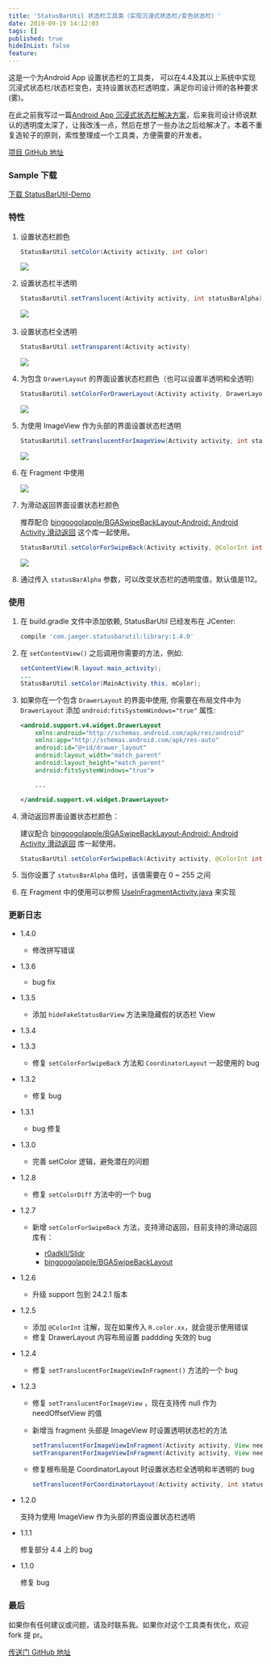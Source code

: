 ```yaml
---
title: 'StatusBarUtil 状态栏工具类（实现沉浸式状态栏/变色状态栏）'
date: 2019-09-19 14:12:03
tags: []
published: true
hideInList: false
feature: 
---
```


这是一个为Android App 设置状态栏的工具类， 可以在4.4及其以上系统中实现 沉浸式状态栏/状态栏变色，支持设置状态栏透明度，满足你司设计师的各种要求(雾)。

在此之前我写过一篇[Android App 沉浸式状态栏解决方案](http://laobie.github.io/android/2016/02/15/status-bar-demo.html)，后来我司设计师说默认的透明度太深了，让我改浅一点，然后在想了一些办法之后给解决了。本着不重复造轮子的原则，索性整理成一个工具类，方便需要的开发者。
<!-- more -->


[项目 GitHub 地址](https://github.com/laobie/StatusBarUtil)

### Sample 下载
[下载 StatusBarUtil-Demo](http://fir.im/5mnp)


### 特性

1. 设置状态栏颜色

   ```java
   StatusBarUtil.setColor(Activity activity, int color)
   ```

   ![](https://raw.githubusercontent.com/laobie/StatusBarUtil/master/img/set_color.png)

2. 设置状态栏半透明

   ```java
   StatusBarUtil.setTranslucent(Activity activity, int statusBarAlpha)
   ```

   ![](https://raw.githubusercontent.com/laobie/StatusBarUtil/master/img/set_translucnet.png)
   ​
   ​

3. 设置状态栏全透明

   ```java
   StatusBarUtil.setTransparent(Activity activity)
   ```

   ![](https://raw.githubusercontent.com/laobie/StatusBarUtil/master/img/set_transparent.png)

4. 为包含 `DrawerLayout` 的界面设置状态栏颜色（也可以设置半透明和全透明）

   ```java
   StatusBarUtil.setColorForDrawerLayout(Activity activity, DrawerLayout drawerLayout, int color)
   ```

   ![](https://raw.githubusercontent.com/laobie/StatusBarUtil/master/img/set_color_for_drawer_layout.png)

5. 为使用 ImageView 作为头部的界面设置状态栏透明

   ```java
   StatusBarUtil.setTranslucentForImageView(Activity activity, int statusBarAlpha, View needOffsetView)
   ```

   ![](https://raw.githubusercontent.com/laobie/StatusBarUtil/master/img/set_for_image_view_page.png)

6. 在 Fragment 中使用

   ![](https://lc-qygvx1cc.cn-n1.lcfile.com/f79b11ecae3b6043.gif)

7. 为滑动返回界面设置状态栏颜色

   推荐配合 [bingoogolapple/BGASwipeBackLayout\-Android: Android Activity 滑动返回](https://github.com/bingoogolapple/BGASwipeBackLayout-Android) 这个库一起使用。

   ```java
   StatusBarUtil.setColorForSwipeBack(Activity activity, @ColorInt int color, int statusBarAlpha)
   ```

   ![](https://raw.githubusercontent.com/laobie/StatusBarUtil/master/img/set_color_for_swipe_back_page.png)

8. 通过传入 `statusBarAlpha` 参数，可以改变状态栏的透明度值，默认值是112。


### 使用

1. 在 build.gradle 文件中添加依赖, StatusBarUtil 已经发布在 JCenter:

   ```groovy
   compile 'com.jaeger.statusbarutil:library:1.4.0'
   ```

2. 在 `setContentView()` 之后调用你需要的方法，例如:

   ```java
   setContentView(R.layout.main_activity);
   ...
   StatusBarUtil.setColor(MainActivity.this, mColor);
   ```

3. 如果你在一个包含 `DrawerLayout` 的界面中使用, 你需要在布局文件中为 `DrawerLayout` 添加 `android:fitsSystemWindows="true"` 属性:

   ```xml
   <android.support.v4.widget.DrawerLayout
       xmlns:android="http://schemas.android.com/apk/res/android"
       xmlns:app="http://schemas.android.com/apk/res-auto"
       android:id="@+id/drawer_layout"
       android:layout_width="match_parent"
       android:layout_height="match_parent"
       android:fitsSystemWindows="true">

       ...

   </android.support.v4.widget.DrawerLayout>
   ```

4. 滑动返回界面设置状态栏颜色：

   建议配合 [bingoogolapple/BGASwipeBackLayout\-Android: Android Activity 滑动返回](https://github.com/bingoogolapple/BGASwipeBackLayout-Android) 库一起使用。

   ```java
   StatusBarUtil.setColorForSwipeBack(Activity activity, @ColorInt int color, int statusBarAlpha)
   ```

5. 当你设置了 `statusBarAlpha` 值时，该值需要在 0 ~ 255 之间

6. 在 Fragment 中的使用可以参照 [UseInFragmentActivity.java](https://github.com/laobie/StatusBarUtil/blob/master/sample/src/main/java/com/jaeger/statusbarutil/UseInFragmentActivity.java) 来实现

### 更新日志

- 1.4.0

  - 修改拼写错误

- 1.3.6

  - bug fix 

- 1.3.5
  - 添加 `hideFakeStatusBarView` 方法来隐藏假的状态栏 View


- 1.3.4
- 1.3.3
  - 修复 `setColorForSwipeBack` 方法和 `CoordinatorLayout` 一起使用的 bug


- 1.3.2 
  - 修复 bug

+  1.3.1

   - bug 修复

+  1.3.0

   - 完善 setColor 逻辑，避免潜在的问题

+  1.2.8

   - 修复 `setColorDiff` 方法中的一个 bug

+  1.2.7

   - 新增 `setColorForSwipeBack` 方法，支持滑动返回，目前支持的滑动返回库有：

     - [r0adkll/Slidr](https://github.com/r0adkll/Slidr)   
     - [bingoogolapple/BGASwipeBackLayout](https://github.com/bingoogolapple/BGASwipeBackLayout-Android)

+  1.2.6

   - 升级 support 包到 24.2.1 版本

+  1.2.5

   - 添加 `@ColorInt` 注解，现在如果传入 `R.color.xx`，就会提示使用错误
   - 修复 DrawerLayout 内容布局设置 paddding 失效的 bug

+  1.2.4

   - 修复 `setTranslucentForImageViewInFragment()` 方法的一个 bug

+  1.2.3

   - 修复 `setTranslucentForImageView` ，现在支持传 null 作为 needOffsetView 的值

   - 新增当 fragment 头部是 ImageView 时设置透明状态栏的方法

     ``` java
     setTranslucentForImageViewInFragment(Activity activity, View needOffsetView)
     setTransparentForImageViewInFragment(Activity activity, View needOffsetView)
     ```

   - 修复根布局是 CoordinatorLayout 时设置状态栏全透明和半透明的 bug

     ``` java
     setTranslucentForCoordinatorLayout(Activity activity, int statusBarAlpha)
     ```


- 1.2.0

    支持为使用 ImageView 作为头部的界面设置状态栏透明

- 1.1.1

    修复部分 4.4 上的 bug

- 1.1.0

    修复 bug

### 最后
如果你有任何建议或问题，请及时联系我。如果你对这个工具类有优化，欢迎 fork 提 pr。

[传送门 GitHub 地址](https://github.com/laobie/StatusBarUtil)

